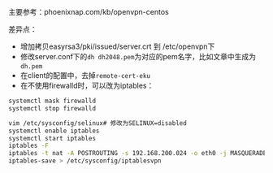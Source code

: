 主要参考：phoenixnap.com/kb/openvpn-centos

差异点：
* 增加拷贝easyrsa3/pki/issued/server.crt 到 /etc/openvpn下
* 修改server.conf下的`dh dh2048.pem`为对应的pem名字，比如文章中生成为`dh.pem`
* 在client的配置中，去掉`remote-cert-eku`
* 在不使用firewalld时，可以改为iptables： 
```bash
systemctl mask firewalld
systemctl stop firewalld

vim /etc/sysconfig/selinux# 修改为SELINUX=disabled
systemctl enable iptables
systemctl start iptables
iptables -F
iptables -t nat -A POSTROUTING -s 192.168.200.024 -o eth0 -j MASQUERADE
iptables-save > /etc/sysconfig/iptablesvpn
```